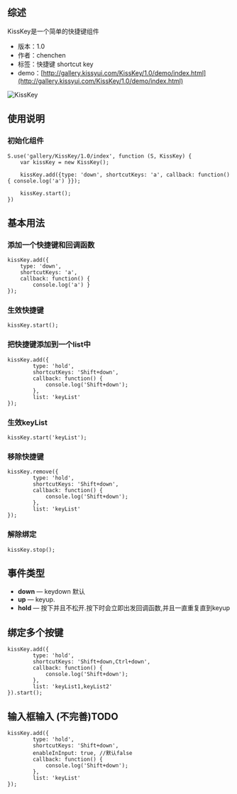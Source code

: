 ## 综述

KissKey是一个简单的快捷键组件

* 版本：1.0
* 作者：chenchen
* 标签：快捷键 shortcut key
* demo：[http://gallery.kissyui.com/KissKey/1.0/demo/index.html](http://gallery.kissyui.com/KissKey/1.0/demo/index.html)


![KissKey](http://gtms01.alicdn.com/tps/i1/T1E9jHFotbXXbe6yUo-320-240.gif)

## 使用说明

### 初始化组件

    S.use('gallery/KissKey/1.0/index', function (S, KissKey) {
        var kissKey = new KissKey();
		
        kissKey.add({type: 'down', shortcutKeys: 'a', callback: function() { console.log('a') }});

        kissKey.start();
    })

## 基本用法

### 添加一个快捷键和回调函数
	kissKey.add({
		type: 'down', 
		shortcutKeys: 'a', 
		callback: function() { 
			console.log('a') }
	});

### 生效快捷键
	kissKey.start();

### 把快捷键添加到一个list中
	kissKey.add({
		    type: 'hold',
		    shortcutKeys: 'Shift+down',
		    callback: function() {
		        console.log('Shift+down');
		    },
		    list: 'keyList'
	});
### 生效keyList
	kissKey.start('keyList');

### 移除快捷键
	kissKey.remove({
		    type: 'hold',
		    shortcutKeys: 'Shift+down',
		    callback: function() {
		        console.log('Shift+down');
		    },
		    list: 'keyList'
	});

### 解除绑定
	kissKey.stop();

## 事件类型
* **down** &mdash; keydown 默认
* **up** &mdash; keyup.
* **hold** &mdash; 按下并且不松开.按下时会立即出发回调函数,并且一直重复直到keyup

## 绑定多个按键
	kissKey.add({
		    type: 'hold',
		    shortcutKeys: 'Shift+down,Ctrl+down',
		    callback: function() {
		        console.log('Shift+down');
		    },
		    list: 'keyList1,keyList2'
	}).start();

## 输入框输入  (不完善)TODO
	kissKey.add({
		    type: 'hold',
		    shortcutKeys: 'Shift+down',
		    enableInInput: true, //默认false
		    callback: function() {
		        console.log('Shift+down');
		    },
		    list: 'keyList'
	});